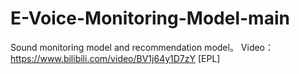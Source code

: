 # E-Voice-Monitoring-Model-main
Sound monitoring model and recommendation model。
Video：https://www.bilibili.com/video/BV1j64y1D7zY [EPL]
